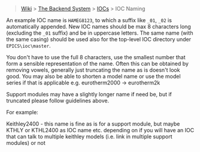 > [Wiki](Home) > [The Backend System](The-Backend-System) > [IOCs](IOCs) > IOC Naming

An example IOC name is `HAMEG8123`, to which a suffix like `_01`, `_02` is automatically appended. New IOC names should be max 8 characters long (excluding the `_01` suffix) and be in uppercase letters. The same name (with the same casing) should be used also for the top-level IOC directory under `EPICS\ioc\master`.

You don't have to use the full 8 characters, use the smallest number that form a sensible representation of the name. Often this can be obtained by removing vowels, generally just truncating the name as is doesn't look good. You may also be able to shorten a model name or use the model series if that is applicable e.g. eurotherm2000 -> eurotherm2k

Support modules may have a slightly longer name if need be, but if truncated please follow guidelines above.

For example:

Keithley2400 - this name is fine as is for a support module, but maybe KTHLY or KTHL2400 as IOC name etc. depending on if you will have an IOC that can talk to multiple keithley models (i.e. link in multiple support modules) or not 
 



